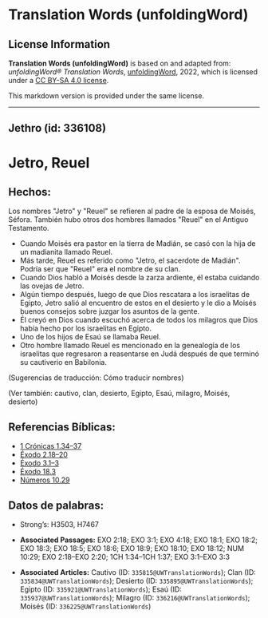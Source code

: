 # Translation Words (unfoldingWord)

## License Information

**Translation Words (unfoldingWord)** is based on and adapted from: _unfoldingWord® Translation Words_, [unfoldingWord](https://unfoldingword.org/utw), 2022, which is licensed under a [CC BY-SA 4.0 license](https://creativecommons.org/licenses/by-sa/4.0/legalcode.en).

This markdown version is provided under the same license.



--------------------------------

## Jethro (id: 336108)

Jetro, Reuel
============

Hechos:
-------

Los nombres "Jetro" y "Reuel" se refieren al padre de la esposa de Moisés, Séfora. También hubo otros dos hombres llamados "Reuel" en el Antiguo Testamento.

* Cuando Moisés era pastor en la tierra de Madián, se casó con la hija de un madianita llamado Reuel.
* Más tarde, Reuel es referido como "Jetro, el sacerdote de Madián". Podría ser que "Reuel" era el nombre de su clan.
* Cuando Dios habló a Moisés desde la zarza ardiente, él estaba cuidando las ovejas de Jetro.
* Algún tiempo después, luego de que Dios rescatara a los israelitas de Egipto, Jetro salió al encuentro de estos en el desierto y le dio a Moisés buenos consejos sobre juzgar los asuntos de la gente.
* Él creyó en Dios cuando escuchó acerca de todos los milagros que Dios había hecho por los israelitas en Egipto.
* Uno de los hijos de Esaú se llamaba Reuel.
* Otro hombre llamado Reuel es mencionado en la genealogía de los israelitas que regresaron a reasentarse en Judá después de que terminó su cautiverio en Babilonia.

(Sugerencias de traducción: Cómo traducir nombres)

(Ver también: cautivo, clan, desierto, Egipto, Esaú, milagro, Moisés, desierto)

Referencias Bíblicas:
---------------------

* [1 Crónicas 1\.34–37](https://ref.ly/1Chr1:34-1Chr1:37)
* [Éxodo 2\.18–20](https://ref.ly/Exod2:18-Exod2:20)
* [Éxodo 3\.1–3](https://ref.ly/Exod3:1-Exod3:3)
* [Éxodo 18\.3](https://ref.ly/Exod18:3)
* [Números 10\.29](https://ref.ly/Num10:29)

Datos de palabras:
------------------

* Strong’s: H3503, H7467

* **Associated Passages:** EXO 2:18; EXO 3:1; EXO 4:18; EXO 18:1; EXO 18:2; EXO 18:3; EXO 18:5; EXO 18:6; EXO 18:9; EXO 18:10; EXO 18:12; NUM 10:29; EXO 2:18–EXO 2:20; 1CH 1:34–1CH 1:37; EXO 3:1–EXO 3:3
* **Associated Articles:** Cautivo (ID: `335815@UWTranslationWords`); Clan (ID: `335834@UWTranslationWords`); Desierto (ID: `335895@UWTranslationWords`); Egipto (ID: `335921@UWTranslationWords`); Esaú (ID: `335937@UWTranslationWords`); Milagro (ID: `336216@UWTranslationWords`); Moisés (ID: `336225@UWTranslationWords`)

